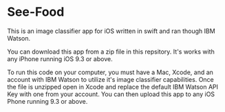 # See-Food
This is an image classifier app for iOS written in swift and ran though IBM Watson.

You can download this app from a zip file in this repsitory. It's works with any iPhone running iOS 9.3 or above.

To run this code on your computer, you must have a Mac, Xcode, and an account with IBM Watson to utilize it's image classifier capabilities.
Once the file is unzipped open in Xcode and replace the default IBM Watson API Key with one from your account. You can then upload this app to any iOS Phone running 9.3 or above.
